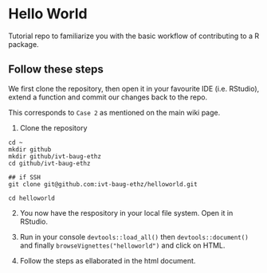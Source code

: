 # Hello World

Tutorial repo to familiarize you with the basic workflow of contributing to a R package.

## Follow these steps

We first clone the repository, then open it in your favourite IDE (i.e. RStudio), extend a function and commit our changes back to the repo.

This corresponds to `Case 2` as mentioned on the main wiki page.


1. Clone the repository

```{bash}
cd ~
mkdir github
mkdir github/ivt-baug-ethz
cd github/ivt-baug-ethz

## if SSH
git clone git@github.com:ivt-baug-ethz/helloworld.git

cd helloworld
```

2. You now have the respository in your local file system. Open it in RStudio.

3. Run in your console `devtools::load_all()` then `devtools::document()` and finally `browseVignettes("helloworld")` and click on HTML.

4. Follow the steps as ellaborated in the html document.

